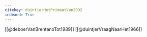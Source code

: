 ```yaml
---
citekey: duintjerHetPrimaatVan2002
indexed: True
---
```

[[@deboerVanBrentanoTot1989]]
[[@duintjerVraagNaarHet1966]]


